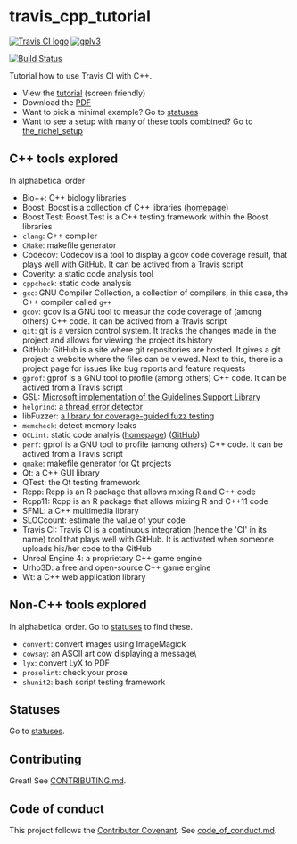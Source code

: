 # travis_cpp_tutorial

[![Travis CI logo](TravisCI.png)](https://travis-ci.org)
[![gplv3](http://www.gnu.org/graphics/gplv3-88x31.png)](http://www.gnu.org/licenses/gpl.html)

[![Build Status](https://travis-ci.org/richelbilderbeek/travis_cpp_tutorial.svg?branch=master)](https://travis-ci.org/richelbilderbeek/travis_cpp_tutorial)

Tutorial how to use Travis CI with C++.

 * View the [tutorial](tutorial.md) (screen friendly)
 * Download the [PDF](travis_cpp_tutorial.pdf)
 * Want to pick a minimal example? Go to [statuses](statuses.md) 
 * Want to see a setup with many of these tools combined? Go to [the_richel_setup](https://github.com/richelbilderbeek/the_richel_setup)

## C++ tools explored

In alphabetical order

 * Bio++: C++ biology libraries 
 * Boost: Boost is a collection of C++ libraries ([homepage](http://www.boost.org/))
 * Boost.Test: Boost.Test is a C++ testing framework within the Boost libraries
 * `clang`: C++ compiler
 * `CMake`: makefile generator
 * Codecov: Codecov is a tool to display a gcov code coverage result, that plays well with GitHub. It can be actived from a Travis script
 * Coverity: a static code analysis tool
 * `cppcheck`: static code analysis
 * `gcc`: GNU Compiler Collection, a collection of compilers, in this case, the C++ compiler called `g++`
 * `gcov`: gcov is a GNU tool to measur the code coverage of (among others) C++ code. It can be actived from a Travis script
 * `git`: git is a version control system. It tracks the changes made in the project and allows for viewing the project its history
 * GitHub: GitHub is a site where git repositories are hosted. It gives a git project a website where the files can be viewed. Next to this, there is a project page for issues like bug reports and feature requests
 * `gprof`: gprof is a GNU tool to profile (among others) C++ code. It can be actived from a Travis script
 * GSL: [Microsoft implementation of the Guidelines Support Library](https://github.com/Microsoft/GSL)
 * `helgrind`: [a thread error detector](http://valgrind.org/docs/manual/hg-manual.html)
 * libFuzzer: [a library for coverage-guided fuzz testing](http://llvm.org/docs/LibFuzzer.html)
 * `memcheck`: detect memory leaks
 * `OCLint`: static code analyis ([homepage](http://oclint.org/)) ([GitHub](https://github.com/oclint/oclint))
 * `perf`: gprof is a GNU tool to profile (among others) C++ code. It can be actived from a Travis script
 * `qmake`: makefile generator for Qt projects
 * Qt: a C++ GUI library
 * QTest: the Qt testing framework
 * Rcpp: Rcpp is an R package that allows mixing R and C++ code
 * Rcpp11: Rcpp is an R package that allows mixing R and C++11 code
 * SFML: a C++ multimedia library
 * SLOCcount: estimate the value of your code
 * Travis CI: Travis CI is a continuous integration (hence the 'CI' in its name) tool that plays well with GitHub. It is activated when someone uploads his/her code to the GitHub
 * Unreal Engine 4: a proprietary C++ game engine
 * Urho3D: a free and open-source C++ game engine
 * Wt: a C++ web application library

## Non-C++ tools explored

In alphabetical order. Go to [statuses](statuses.md) to find these.

 * `convert`: convert images using ImageMagick
 * `cowsay`: an ASCII art cow displaying a message\
 * `lyx`: convert LyX to PDF
 * `proselint`: check your prose
 * `shunit2`: bash script testing framework

## Statuses

Go to [statuses](statuses.md).

## Contributing 

Great! See [CONTRIBUTING.md](CONTRIBUTING.md).

## Code of conduct

This project follows the [Contributor Covenant](http://contributor-covenant.org). See [code_of_conduct.md](code_of_conduct.md).

